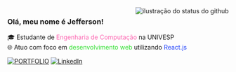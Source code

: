 <img align='right' src="https://github-readme-stats.vercel.app/api?username=jef53&show_icons=true&title_color=783c00&text_color=af552e&icon_color=783c00&bg_color=f8efd4&cache_seconds=2300" alt="ilustração do status do github">

### Olá, meu nome é Jefferson!

🎓 Estudante de <span style="color:#fd65b1">Engenharia de Computação</span> na UNIVESP  
🌐 Atuo com foco em <span style="color:#30df30">desenvolvimento web</span> utilizando <span style="color:#2344fc">React.js</span> 

[![PORTFOLIO](https://img.shields.io/badge/Portfolio-%23000000.svg?style=for-the-badge&logo=firefox&logoColor=#FF7139)](https://portfolio-jef53.vercel.app/) 
[![LinkedIn](https://img.shields.io/badge/LinkedIn-0077B5?style=for-the-badge&logo=linkedin&logoColor=white)](https://www.linkedin.com/in/jef53/) 

